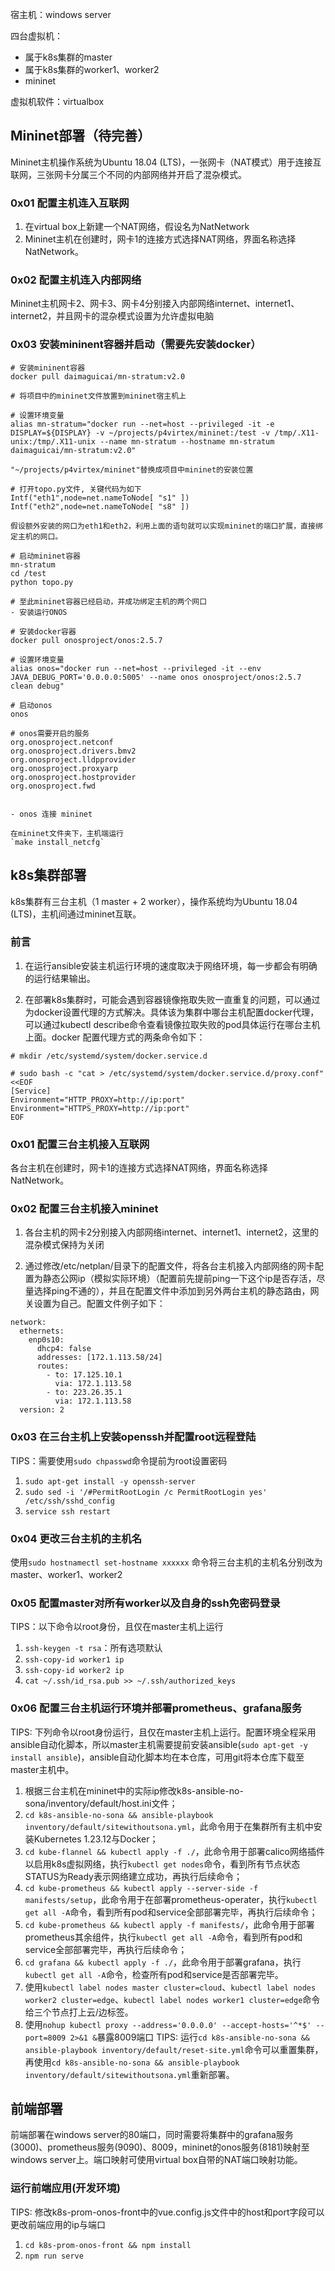 宿主机：windows server

四台虚拟机：
* 属于k8s集群的master
* 属于k8s集群的worker1、worker2
* mininet
  
虚拟机软件：virtualbox
## Mininet部署（待完善）
Mininet主机操作系统为Ubuntu 18.04 (LTS)，一张网卡（NAT模式）用于连接互联网，三张网卡分属三个不同的内部网络并开启了混杂模式。
### 0x01 配置主机连入互联网
1. 在virtual box上新建一个NAT网络，假设名为NatNetwork
2. Mininet主机在创建时，网卡1的连接方式选择NAT网络，界面名称选择NatNetwork。
### 0x02 配置主机连入内部网络
Mininet主机网卡2、网卡3、网卡4分别接入内部网络internet、internet1、internet2，并且网卡的混杂模式设置为允许虚拟电脑
### 0x03 安装mininent容器并启动（需要先安装docker）
```
# 安装mininent容器
docker pull daimaguicai/mn-stratum:v2.0

# 将项目中的mininet文件放置到mininet宿主机上

# 设置环境变量
alias mn-stratum="docker run --net=host --privileged -it -e DISPLAY=${DISPLAY} -v ~/projects/p4virtex/mininet:/test -v /tmp/.X11-unix:/tmp/.X11-unix --name mn-stratum --hostname mn-stratum daimaguicai/mn-stratum:v2.0"

"~/projects/p4virtex/mininet"替换成项目中mininet的安装位置

# 打开topo.py文件, 关键代码为如下
Intf("eth1",node=net.nameToNode[ "s1" ]) 
Intf("eth2",node=net.nameToNode[ "s8" ])

假设额外安装的网口为eth1和eth2，利用上面的语句就可以实现mininet的端口扩展，直接绑定主机的网口。

# 启动mininet容器
mn-stratum
cd /test
python topo.py

# 至此mininet容器已经启动，并成功绑定主机的两个网口
- 安装运行ONOS

# 安装docker容器
docker pull onosproject/onos:2.5.7

# 设置环境变量
alias onos="docker run --net=host --privileged -it --env JAVA_DEBUG_PORT='0.0.0.0:5005' --name onos onosproject/onos:2.5.7 clean debug"

# 启动onos
onos

# onos需要开启的服务
org.onosproject.netconf
org.onosproject.drivers.bmv2
org.onosproject.lldpprovider
org.onosproject.proxyarp
org.onosproject.hostprovider
org.onosproject.fwd


- onos 连接 mininet

在mininet文件夹下，主机端运行
`make install_netcfg`
```
## k8s集群部署
k8s集群有三台主机（1 master + 2 worker），操作系统均为Ubuntu 18.04 (LTS)，主机间通过mininet互联。
### 前言

1. 在运行ansible安装主机运行环境的速度取决于网络环境，每一步都会有明确的运行结果输出。

2. 在部署k8s集群时，可能会遇到容器镜像拖取失败一直重复的问题，可以通过为docker设置代理的方式解决。具体该为集群中哪台主机配置docker代理，可以通过kubectl describe命令查看镜像拉取失败的pod具体运行在哪台主机上面。docker 配置代理方式的两条命令如下：
```
# mkdir /etc/systemd/system/docker.service.d

# sudo bash -c "cat > /etc/systemd/system/docker.service.d/proxy.conf" <<EOF
[Service]
Environment="HTTP_PROXY=http://ip:port"
Environment="HTTPS_PROXY=http://ip:port"
EOF
```

### 0x01 配置三台主机接入互联网

各台主机在创建时，网卡1的连接方式选择NAT网络，界面名称选择NatNetwork。

### 0x02 配置三台主机接入mininet
1. 各台主机的网卡2分别接入内部网络internet、internet1、internet2，这里的混杂模式保持为关闭

2. 通过修改/etc/netplan/目录下的配置文件，将各台主机接入内部网络的网卡配置为静态公网ip（模拟实际环境）（配置前先提前ping一下这个ip是否存活，尽量选择ping不通的），并且在配置文件中添加到另外两台主机的静态路由，网关设置为自己。配置文件例子如下：
```
network:
  ethernets:
    enp0s10:
      dhcp4: false
      addresses: [172.1.113.58/24]
      routes:
        - to: 17.125.10.1
          via: 172.1.113.58
        - to: 223.26.35.1
          via: 172.1.113.58
  version: 2
```

### 0x03 在三台主机上安装openssh并配置root远程登陆
TIPS：需要使用`sudo chpasswd`命令提前为root设置密码
1. `sudo apt-get install -y openssh-server`
2. `sudo sed -i '/#PermitRootLogin /c PermitRootLogin yes' /etc/ssh/sshd_config`
3. `service ssh restart`

### 0x04 更改三台主机的主机名
使用`sudo hostnamectl set-hostname xxxxxx` 命令将三台主机的主机名分别改为master、worker1、worker2

### 0x05 配置master对所有worker以及自身的ssh免密码登录
TIPS：以下命令以root身份，且仅在master主机上运行
1. `ssh-keygen -t rsa`：所有选项默认
2. `ssh-copy-id worker1 ip`
3. `ssh-copy-id worker2 ip`
4. `cat ~/.ssh/id_rsa.pub >> ~/.ssh/authorized_keys`

### 0x06 配置三台主机运行环境并部署prometheus、grafana服务
TIPS: 下列命令以root身份运行，且仅在master主机上运行。配置环境全程采用ansible自动化脚本，所以master主机需要提前安装ansible(`sudo apt-get -y install ansible`)，ansible自动化脚本均在本仓库，可用git将本仓库下载至master主机中。

1. 根据三台主机在mininet中的实际ip修改k8s-ansible-no-sona/inventory/default/host.ini文件；
2. `cd k8s-ansible-no-sona && ansible-playbook inventory/default/sitewithoutsona.yml`，此命令用于在集群所有主机中安装Kubernetes 1.23.12与Docker；
3. `cd kube-flannel && kubectl apply -f ./`，此命令用于部署calico网络插件以启用k8s虚拟网络，执行`kubectl get nodes`命令，看到所有节点状态STATUS为Ready表示网络建立成功，再执行后续命令；
4. `cd kube-prometheus && kubectl apply --server-side -f manifests/setup`，此命令用于在部署prometheus-operater，执行`kubectl get all -A`命令，看到所有pod和service全部部署完毕，再执行后续命令；
5. `cd kube-prometheus && kubectl apply -f manifests/`，此命令用于部署prometheus其余组件，执行`kubectl get all -A`命令，看到所有pod和service全部部署完毕，再执行后续命令；
6. `cd grafana && kubectl apply -f ./`，此命令用于部署grafana，执行`kubectl get all -A`命令，检查所有pod和service是否部署完毕。
7. 使用`kubectl label nodes master cluster=cloud`、`kubectl label nodes worker2 cluster=edge`、`kubectl label nodes worker1 cluster=edge`命令给三个节点打上云/边标签。
8. 使用`nohup kubectl proxy --address='0.0.0.0' --accept-hosts='^*$' --port=8009 2>&1 &`暴露8009端口
TIPS: 运行`cd k8s-ansible-no-sona && ansible-playbook inventory/default/reset-site.yml`命令可以重置集群，再使用`cd k8s-ansible-no-sona && ansible-playbook inventory/default/sitewithoutsona.yml`重新部署。

## 前端部署
前端部署在windows server的80端口，同时需要将集群中的grafana服务(3000)、prometheus服务(9090)、8009，mininet的onos服务(8181)映射至windows server上。端口映射可使用virtual box自带的NAT端口映射功能。
### 运行前端应用(开发环境)
TIPS: 修改k8s-prom-onos-front中的vue.config.js文件中的host和port字段可以更改前端应用的ip与端口
1. `cd k8s-prom-onos-front && npm install`
2. `npm run serve` 
